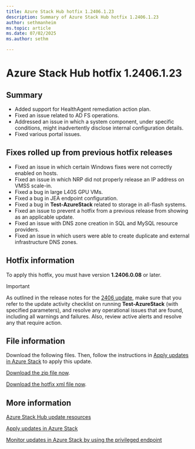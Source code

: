 ```yaml
---
title: Azure Stack Hub hotfix 1.2406.1.23
description: Summary of Azure Stack Hub hotfix 1.2406.1.23
author: sethmanheim
ms.topic: article
ms.date: 07/02/2025
ms.author: sethm

---
```


# Azure Stack Hub hotfix 1.2406.1.23

## Summary

- Added support for HealthAgent remediation action plan.
- Fixed an issue related to AD FS operations.
- Addressed an issue in which a system component, under specific conditions, might inadvertently disclose internal configuration details.
- Fixed various portal issues.

## Fixes rolled up from previous hotfix releases

- Fixed an issue in which certain Windows fixes were not correctly enabled on hosts.
- Fixed an issue in which NRP did not properly release an IP address on VMSS scale-in.
- Fixed a bug in large L40S GPU VMs.
- Fixed a bug in JEA endpoint configuration.
- Fixed a bug in **Test-AzureStack** related to storage in all-flash systems.
- Fixed an issue to prevent a hotfix from a previous release from showing as an applicable update.
- Fixed an issue with DNS zone creation in SQL and MySQL resource providers.
- Fixed an issue in which users were able to create duplicate and external infrastructure DNS zones.

## Hotfix information

To apply this hotfix, you must have version **1.2406.0.08** or later.

> [!IMPORTANT]
> As outlined in the release notes for the [2406 update](release-notes.md?view=azs-2406&preserve-view=true), make sure that you refer to the update activity checklist on running **Test-AzureStack** (with specified parameters), and resolve any operational issues that are found, including all warnings and failures. Also, review active alerts and resolve any that require action.

## File information

Download the following files. Then, follow the instructions in [Apply updates in Azure Stack](azure-stack-apply-updates.md) to apply this update.

[Download the zip file now](https://azurestackhub.download.prss.microsoft.com/dbazure/download/MAS_ProdHotfix_1.2406.1.23/HotFix/AzS_Update_1.2406.1.23.zip).

[Download the hotfix xml file now](https://azurestackhub.download.prss.microsoft.com/dbazure/download/MAS_ProdHotfix_1.2406.1.23/HotFix/metadata.xml).

## More information

[Azure Stack Hub update resources](azure-stack-updates.md)

[Apply updates in Azure Stack](azure-stack-apply-updates.md)

[Monitor updates in Azure Stack by using the privileged endpoint](azure-stack-monitor-update.md)
